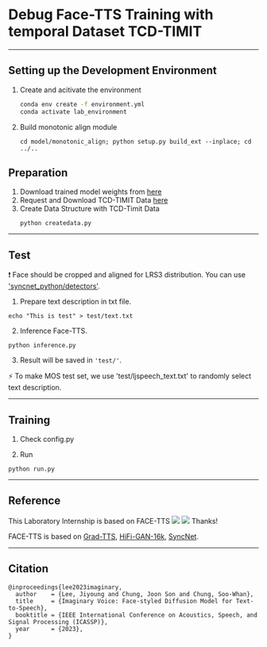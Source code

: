 # Debug Face-TTS Training with temporal Dataset TCD-TIMIT

---
## Setting up the Development Environment

1. Create and acitivate the environment
   ```bash
   conda env create -f environment.yml
   conda activate lab_environment
   ```
2. Build monotonic align module
   ```
   cd model/monotonic_align; python setup.py build_ext --inplace; cd ../..
   ```

## Preparation
1. Download trained model weights from <a href="https://drive.google.com/file/d/18ERr-91Z1Mnc2Aq9n1nBPijzb5gSymLq/view?usp=sharing">here</a>
2. Request and Download TCD-TIMIT Data <a href="https://sigmedia.tcd.ie/">here</a>
3. Create Data Structure with TCD-Timit Data
   ```
   python createdata.py
   ```
---
## Test

:exclamation: Face should be cropped and aligned for LRS3 distribution. You can use <a href="https://github.com/joonson/syncnet_python/tree/master/detectors">'syncnet_python/detectors'</a>.

1. Prepare text description in txt file.
```
echo "This is test" > test/text.txt
```


2. Inference Face-TTS.
```
python inference.py
```

3. Result will be saved in `'test/'`. 

:zap: To make MOS test set, we use 'test/ljspeech_text.txt' to randomly select text description.

--- 
## Training

1. Check config.py 

2. Run
```
python run.py
```

---
## Reference
This Laboratory Internship is based on FACE-TTS
<a href="https://arxiv.org/abs/2302.13700"><img src="https://img.shields.io/badge/arXiv-2302.13700-%23B31B1B"></a>
<a href="https://facetts.github.io/"><img src="https://img.shields.io/badge/Project%20Page-online-brightgreen"></a>
Thanks!

FACE-TTS is based on 
<a href="https://github.com/huawei-noah/Speech-Backbones/tree/main/Grad-TTS">Grad-TTS</a>, 
<a href="https://github.com/bshall/hifigan">HiFi-GAN-16k</a>, 
<a href="https://github.com/joonson/syncnet_trainer">SyncNet</a>. 

---
## Citation

```
@inproceedings{lee2023imaginary,
  author    = {Lee, Jiyoung and Chung, Joon Son and Chung, Soo-Whan},
  title     = {Imaginary Voice: Face-styled Diffusion Model for Text-to-Speech},
  booktitle = {IEEE International Conference on Acoustics, Speech, and Signal Processing (ICASSP)},
  year      = {2023},
}
```


